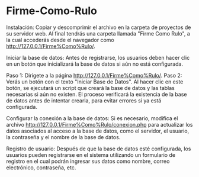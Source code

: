 # Firme-Como-Rulo

Instalación:
Copiar y descomprimir el archivo en la carpeta de proyectos de su servidor web. Al final tendrás una carpeta llamada "Firme Como Rulo", a la cual accederás desde el navegador como http://127.0.0.1/Firme%Como%Rulo/.

Iniciar la base de datos: 
Antes de registrarse, los usuarios deben hacer clic en un botón que inicializará la base de datos si aún no está configurada.

Paso 1: Dirígete a la página http://127.0.0.1/Firme%Como%Rulo/.
Paso 2: Verás un botón con el texto "Iniciar Base de Datos". Al hacer clic en este botón, se ejecutará un script que creará la base de datos y las tablas necesarias si aún no existen. El proceso verificará la existencia de la base de datos antes de intentar crearla, para evitar errores si ya está configurada.

Configurar la conexión a la base de datos: 
Si es necesario, modifica el archivo http://127.0.0.1/Firme%Como%Rulo/conexion.php para actualizar los datos asociados al acceso a la base de datos, como el servidor, el usuario, la contraseña y el nombre de la base de datos.

Registro de usuario: 
Después de que la base de datos esté configurada, los usuarios pueden registrarse en el sistema utilizando un formulario de registro en el cual podrán ingresar sus datos como nombre, correo electrónico, contraseña, etc.

